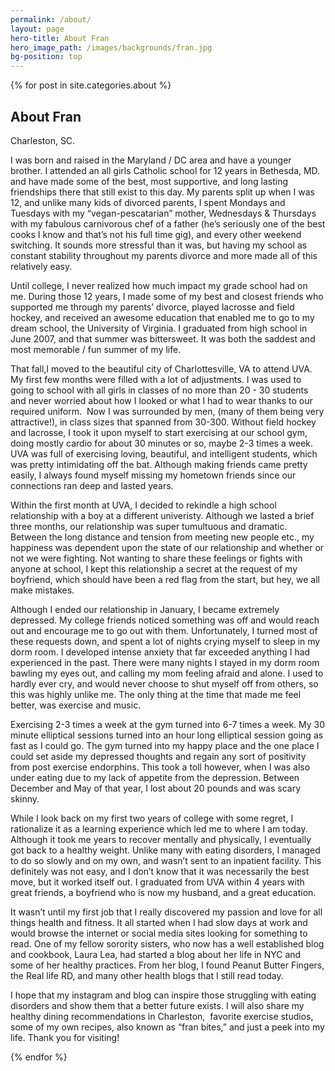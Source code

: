 ```yaml
---
permalink: /about/
layout: page
hero-title: About Fran
hero_image_path: /images/backgrounds/fran.jpg
bg-position: top
---
```


<div class="container default about"><div class="default"><p>{% for post in site.categories.about %}</p><h2 class="trafalgar text-center">About Fran</h2><p>Charleston, SC.</p><p>I was born and raised in the Maryland / DC area and have a younger brother. I attended an all girls Catholic school for 12 years in Bethesda, MD. and have made some of the best, most supportive, and long lasting friendships there that still exist to this day. My parents split up when I was 12, and unlike many kids of divorced parents, I spent Mondays and Tuesdays with my &ldquo;vegan-pescatarian&rdquo; mother, Wednesdays &amp; Thursdays with my fabulous carnivorous chef of a father (he&rsquo;s seriously one of the best cooks I know and that&rsquo;s not his full time gig), and every other weekend switching. It sounds more stressful than it was, but having my school as constant stability throughout my parents divorce and more made all of this relatively easy.</p><p>Until college, I never realized how much impact my grade school had on me. During those 12 years, I made some of my best and closest friends who supported me through my parents&rsquo; divorce, played lacrosse and field hockey, and received an awesome education that enabled me to go to my dream school, the University of Virginia. I graduated from high school in June 2007, and that summer was bittersweet. It was both the saddest and most memorable / fun summer of my life.</p><p>That fall,I moved to the beautiful city of Charlottesville, VA to attend UVA. My first few months were filled with a lot of adjustments. I was used to going to school with all girls in classes of no more than 20 - 30 students and never worried about how I looked or what I had to wear thanks to our required uniform. &nbsp;Now I was surrounded by men, (many of them being very attractive!), in class sizes that spanned from 30-300. Without field hockey and lacrosse, I took it upon myself to start exercising at our school gym, doing mostly cardio for about 30 minutes or so, maybe 2-3 times a week. UVA was full of exercising loving, beautiful, and intelligent students, which was pretty intimidating off the bat. Although making friends came pretty easily, I always found myself missing my hometown friends since our connections ran deep and lasted years.</p><p>Within the first month at UVA, I decided to rekindle a high school relationship with a boy at a different univeristy. Although we lasted a brief three months, our relationship was super tumultuous and dramatic. Between the long distance and tension from meeting new people etc., my happiness was dependent upon the state of our relationship and whether or not we were fighting. Not wanting to share these feelings or fights with anyone at school, I kept this relationship a secret at the request of my boyfriend, which should have been a red flag from the start, but hey, we all make mistakes.</p><p>Although I ended our relationship in January, I became extremely depressed. My college friends noticed something was off and would reach out and encourage me to go out with them. Unfortunately, I turned most of these requests down, and spent a lot of nights crying myself to sleep in my dorm room. I developed intense anxiety that far exceeded anything I had experienced in the past. There were many nights I stayed in my dorm room bawling my eyes out, and calling my mom feeling afraid and alone. I used to hardly ever cry, and would never choose to shut myself off from others, so this was highly unlike me. The only thing at the time that made me feel better, was exercise and music.</p><p>Exercising 2-3 times a week at the gym turned into 6-7 times a week. My 30 minute elliptical sessions turned into an hour long elliptical session going as fast as I could go. The gym turned into my happy place and the one place I could set aside my depressed thoughts and regain any sort of positivity from post exercise endorphins. This took a toll however, when I was also under eating due to my lack of appetite from the depression. Between December and May of that year, I lost about 20 pounds and was scary skinny.</p><p>While I look back on my first two years of college with some regret, I rationalize it as a learning experience which led me to where I am today. Although it took me years to recover mentally and physically, I eventually got back to a healthy weight. Unlike many with eating disorders, I managed to do so slowly and on my own, and wasn&rsquo;t sent to an inpatient facility. This definitely was not easy, and I don&rsquo;t know that it was necessarily the best move, but it worked itself out. I graduated from UVA within 4 years with great friends, a boyfriend who is now my husband, and a great education.</p><p>It wasn&rsquo;t until my first job that I really discovered my passion and love for all things health and fitness. It all started when I had slow days at work and would browse the internet or social media sites looking for something to read. One of my fellow sorority sisters, who now has a well established blog and cookbook, Laura Lea, had started a blog about her life in NYC and some of her healthy practices. From her blog, I found Peanut Butter Fingers, the Real life RD, and many other health blogs that I still read today.</p><p>I hope that my instagram and blog can inspire those struggling with eating disorders and show them that a better future exists. I will also share my healthy dining recommendations in Charleston, &nbsp;favorite exercise studios, some of my own recipes, also known as &ldquo;fran bites,&rdquo; and just a peek into my life. Thank you for visiting!</p><p>{% endfor %}</p></div></div>